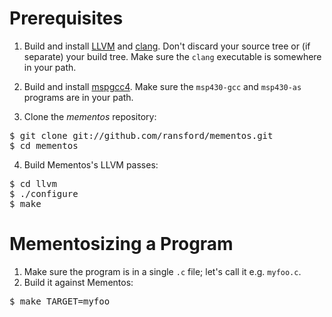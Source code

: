 # Prerequisites #

1. Build and install [LLVM](http://llvm.org/releases/) and [clang](http://clang.llvm.org/).  Don't discard your source tree or (if separate) your build tree.  Make sure the `clang` executable is somewhere in your path.

2. Build and install [mspgcc4](http://mspgcc4.sourceforge.net/).  Make sure the `msp430-gcc` and `msp430-as` programs are in your path.

3. Clone the _mementos_ repository:
 <pre>
$ git clone git://github.com/ransford/mementos.git
$ cd mementos
</pre>

4. Build Mementos's LLVM passes:
 <pre>
$ cd llvm
$ ./configure
$ make
</pre>


# Mementosizing a Program #

1. Make sure the program is in a single `.c` file; let's call it e.g. `myfoo.c`.
2. Build it against Mementos:
 <pre>
$ make TARGET=myfoo
</pre>

